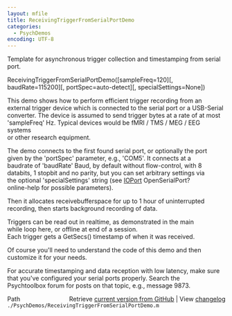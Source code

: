 ```yaml
---
layout: mfile
title: ReceivingTriggerFromSerialPortDemo
categories:
  - PsychDemos
encoding: UTF-8
---
```


Template for asynchronous trigger collection and timestamping from serial port.  

ReceivingTriggerFromSerialPortDemo([sampleFreq=120][, baudRate=115200][, portSpec=auto-detect][, specialSettings=None])  

This demo shows how to perform efficient trigger recording from an  
external trigger device which is connected to the serial port or a USB-Serial  
converter. The device is assumed to send trigger bytes at a rate of at most  
'sampleFreq' Hz. Typical devices would be fMRI / TMS / MEG / EEG systems  
or other research equipment.  

The demo connects to the first found serial port, or optionally the port  
given by the 'portSpec' parameter, e.g., 'COM5'. It connects at a  
baudrate of 'baudRate' Baud, by default without flow-control, with 8  
databits, 1 stopbit and no parity, but you can set arbitrary settings via  
the optional 'specialSettings' string (see [IOPort](/docs/IOPort) OpenSerialPort?  
online-help for possible parameters).  

Then it allocates receivebufferspace for up to 1 hour of uninterrupted  
recording, then starts background recording of data.  

Triggers can be read out in realtime, as demonstrated in the main  
while loop here, or offline at end of a session.  
Each trigger gets a GetSecs() timestamp of when it was received.  

Of course you'll need to understand the code of this demo and then  
customize it for your needs.  

For accurate timestamping and data reception with low latency, make sure  
that you've configured your serial ports properly. Search the  
Psychtoolbox forum for posts on that topic, e.g., message 9873.  



<div class="code_header" style="text-align:right;">
  <span style="float:left;">Path&nbsp;&nbsp;</span> <span class="counter">Retrieve <a href=
  "https://raw.github.com/Psychtoolbox-3/Psychtoolbox-3/beta/./PsychDemos/ReceivingTriggerFromSerialPortDemo.m">current version from GitHub</a> | View <a href=
  "https://github.com/Psychtoolbox-3/Psychtoolbox-3/commits/beta/./PsychDemos/ReceivingTriggerFromSerialPortDemo.m">changelog</a></span>
</div>
<div class="code">
  <code>./PsychDemos/ReceivingTriggerFromSerialPortDemo.m</code>
</div>
